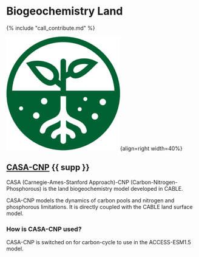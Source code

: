 
# Biogeochemistry Land

{% include "call_contribute.md" %}

![BGC Component Logo](../assets/component-logos/ACCESS-icon-BGC-LAND-300x300.png){align=right width=40%}

## [CASA-CNP][casa-web] {{ supp }}

CASA (Carnegie-Ames-Stanford Approach)-CNP (Carbon-Nitrogen-Phosphorous) is the land biogeochemistry model developed in CABLE.

CASA-CNP models the dynamics of carbon pools and nitrogen and phosphorous limitations. It is directly coupled with the CABLE land surface model.

### How is CASA-CNP used?

CASA-CNP is switched on for carbon-cycle to use in the ACCESS-ESM1.5 model.

[casa-web]: https://carbonwaterobservatory.csiro.au/casa.html